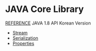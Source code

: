 JAVA Core Library
==================================

[REFERENCE](http://www.changki.net/APIs/J2SE_1.8_API_Korean/) JAVA 1.8 API Korean Version


*   [Stream](stream/Stream.md)
*   [Serialization](serialization/Serialization.md)
*   [Properties](properties/Properties.md)